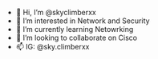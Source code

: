 - 👋 Hi, I’m @skyclimberxx
- 👀 I’m interested in Network and Security
- 🌱 I’m currently learning Netowrking
- 💞️ I’m looking to collaborate on Cisco
- 📫 IG: @sky.climberxx

<!---
skyclimberxx/skyclimberxx is a ✨ special ✨ repository because its `README.md` (this file) appears on your GitHub profile.
You can click the Preview link to take a look at your changes.
--->
